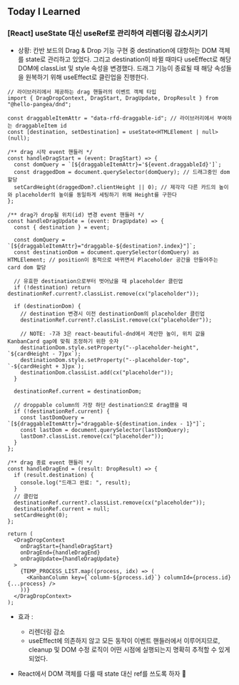 ## Today I Learned

### [React] useState 대신 useRef로 관리하여 리렌더링 감소시키기

- 상황: 칸반 보드의 Drag & Drop 기능 구현 중 destination에 대항하는 DOM 객체를 state로 관리하고 있었다. 그리고 destination이 바뀔 때마다 useEffect로 해당 DOM에 classList 및 style 속성을 변경했다. 드래그 기능이 종료될 때 해당 속성들을 원복하기 위해 useEffect로 클린업을 진행한다.

```tsx
// 라이브러리에서 제공하는 drag 핸들러의 이벤트 객체 타입
import { DragDropContext, DragStart, DragUpdate, DropResult } from "@hello-pangea/dnd";

const draggableItemAttr = "data-rfd-draggable-id"; // 라이브러리에서 부여하는 draggableItem id
const [destination, setDestination] = useState<HTMLElement | null>(null);

/** drag 시작 event 핸들러 */
const handleDragStart = (event: DragStart) => {
  const domQuery = `[${draggableItemAttr}='${event.draggableId}']`;
  const draggedDom = document.querySelector(domQuery); // 드래그중인 dom 할당
  setCardHeight(draggedDom?.clientHeight || 0); // 제각각 다른 카드의 높이와 placeholder의 높이를 동일하게 세팅하기 위해 Height를 구한다
};

/** drag가 drop될 위치(id) 변경 event 핸들러 */
const handleDragUpdate = (event: DragUpdate) => {
  const { destination } = event;

  const domQuery = `[${draggableItemAttr}="draggable-${destination?.index}"]`;
  const destinationDom = document.querySelector(domQuery) as HTMLElement; // position이 동적으로 바뀌면서 Placeholder 공간을 만들어주는 card dom 할당

  // 유효한 destination으로부터 벗어났을 때 placeholder 클린업
  if (!destination) return destinationRef.current?.classList.remove(cx("placeholder"));

  if (destinationDom) {
    // destination 변경시 이전 destinationDom의 placeholder 클린업
    destinationRef.current?.classList.remove(cx("placeholder"));

    // NOTE: -7과 3은 react-beautiful-dnd에서 계산한 높이, 위치 값을 KanbanCard gap에 맞춰 조정하기 위한 숫자
    destinationDom.style.setProperty("--placeholder-height", `${cardHeight - 7}px`);
    destinationDom.style.setProperty("--placeholder-top", `-${cardHeight + 3}px`);
    destinationDom.classList.add(cx("placeholder"));
  }

  destinationRef.current = destinationDom;

  // droppable column의 가장 하단 destination으로 drag했을 때
  if (!destinationRef.current) {
    const lastDomQuery = `[${draggableItemAttr}="draggable-${destination.index - 1}"]`;
    const lastDom = document.querySelector(lastDomQuery);
    lastDom?.classList.remove(cx("placeholder"));
  }
};

/** drag 종료 event 핸들러 */
const handleDragEnd = (result: DropResult) => {
  if (result.destination) {
    console.log("드래그 완료: ", result);
  }
  // 클린업
  destinationRef.current?.classList.remove(cx("placeholder"));
  destinationRef.current = null;
  setCardHeight(0);
};

return (
  <DragDropContext
    onDragStart={handleDragStart}
    onDragEnd={handleDragEnd}
    onDragUpdate={handleDragUpdate}
  >
    {TEMP_PROCESS_LIST.map((process, idx) => (
      <KanbanColumn key={`column-${process.id}`} columnId={process.id} {...process} />
    ))}
  </DragDropContext>
);
```

- 효과 :

  - 리렌더링 감소
  - useEffect에 의존하지 않고 모든 동작이 이벤트 핸들러에서 이루어지므로, cleanup 및 DOM 수정 로직이 어떤 시점에 실행되는지 명확히 추적할 수 있게 되었다.

- React에서 DOM 객체를 다룰 때 state 대신 ref를 쓰도록 하자 👀
